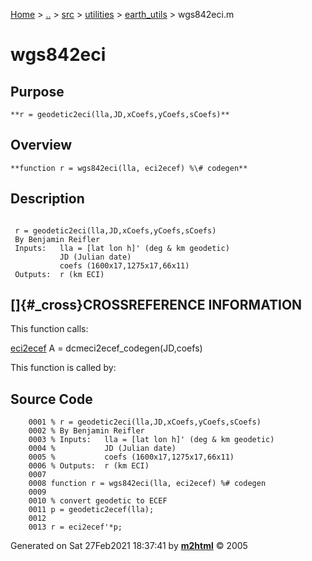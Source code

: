 [Home](../../../../../index.html) \> [..](#) \> [src](#) \> [utilities](#)
\> [earth_utils](index.md) \> wgs842eci.m



# wgs842eci

## Purpose 

``` 
**r = geodetic2eci(lla,JD,xCoefs,yCoefs,sCoefs)**
```

## Overview 

``` 
**function r = wgs842eci(lla, eci2ecef) %\# codegen**
```

## Description 

```
 
 r = geodetic2eci(lla,JD,xCoefs,yCoefs,sCoefs)
 By Benjamin Reifler
 Inputs:   lla = [lat lon h]' (deg & km geodetic)
           JD (Julian date)
           coefs (1600x17,1275x17,66x11)
 Outputs:  r (km ECI)

```

## []{#_cross}CROSSREFERENCE INFORMATION 

This function calls:

   [eci2ecef](eci2ecef.md "function rotmat = eci2ecef(jd,coefs)")
    A = dcmeci2ecef_codegen(JD,coefs)

This function is called by:

## Source Code 

```
    0001 % r = geodetic2eci(lla,JD,xCoefs,yCoefs,sCoefs)
    0002 % By Benjamin Reifler
    0003 % Inputs:   lla = [lat lon h]' (deg & km geodetic)
    0004 %           JD (Julian date)
    0005 %           coefs (1600x17,1275x17,66x11)
    0006 % Outputs:  r (km ECI)
    0007 
    0008 function r = wgs842eci(lla, eci2ecef) %# codegen
    0009 
    0010 % convert geodetic to ECEF
    0011 p = geodetic2ecef(lla);
    0012 
    0013 r = eci2ecef'*p;
```



Generated on Sat 27Feb2021 18:37:41 by
**[m2html](http://www.artefact.tk/software/matlab/m2html/ "Matlab Documentation in HTML")**
© 2005